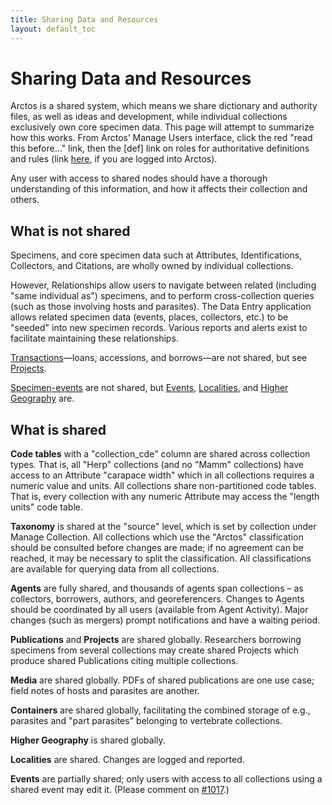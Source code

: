 ```yaml
---
title: Sharing Data and Resources
layout: default_toc
---
```


# Sharing Data and Resources

Arctos is a shared system, which means we share dictionary and authority
files, as well as ideas and development, while individual collections
exclusively own core specimen data. This page will attempt to summarize
how this works. From Arctos’ Manage Users interface, click the red "read this
before…" link, then the \[def\] link on roles for authoritative
definitions and rules (link [here](http://arctos.database.museum/Admin/user_roles.cfm), if you are logged into Arctos).

Any user with access to shared nodes should have a thorough
understanding of this information, and how it affects their collection
and others.

## What is not shared

Specimens, and core specimen data such at Attributes, Identifications,
Collectors, and Citations, are wholly owned by individual collections.

However, Relationships allow users to navigate between related
(including "same individual as") specimens, and to perform
cross-collection queries (such as those involving hosts and parasites).
The Data Entry application allows related specimen data (events, places,
collectors, etc.) to be "seeded" into new specimen records. Various
reports and alerts exist to facilitate maintaining these relationships.

[Transactions](transactions)—loans, accessions, and borrows—are not shared, but see
[Projects](projects).

[Specimen-events](specimen-event) are not shared, but [Events](collecting-event), [Localities](locality), and [Higher Geography](higher-geography)
are.

## What is shared

**Code tables** with a "collection_cde" column are shared across collection
types. That is, all "Herp" collections (and no "Mamm" collections) have
access to an Attribute "carapace width" which in all collections
requires a numeric value and units. All collections share
non-partitioned code tables. That is, every collection with any numeric
Attribute may access the "length units" code table.

**Taxonomy** is shared at the "source" level, which is set by collection
under Manage Collection. All collections which use the "Arctos"
classification should be consulted before changes are made; if no
agreement can be reached, it may be necessary to split the
classification. All classifications are available for querying data from
all collections.

**Agents** are fully shared, and thousands of agents span collections – as
collectors, borrowers, authors, and georeferencers. Changes to Agents
should be coordinated by all users (available from Agent Activity).
Major changes (such as mergers) prompt notifications and have a waiting
period.

**Publications** and **Projects** are shared globally. Researchers borrowing
specimens from several collections may create shared Projects which
produce shared Publications citing multiple collections.

**Media** are shared globally. PDFs of shared publications are one use case;
field notes of hosts and parasites are another.

**Containers** are shared globally, facilitating the combined storage of
e.g., parasites and "part parasites" belonging to vertebrate
collections.

**Higher Geography** is shared globally. 

**Localities** are shared. Changes are logged and reported.

**Events** are partially shared; only users with access to all collections
using a shared event may edit it. (Please comment on [#1017](https://github.com/ArctosDB/arctos/issues/1017).)
